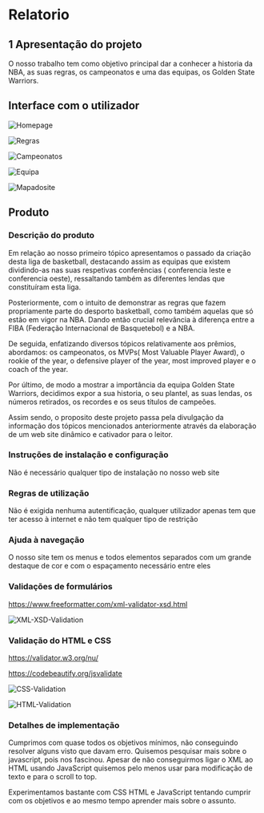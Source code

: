 # Relatorio

## 1 Apresentação do projeto 

O nosso trabalho tem como objetivo principal dar a conhecer a historia da NBA, as suas regras, os campeonatos e uma das equipas, os Golden State Warriors.

## Interface com o utilizador

![Homepage](HOME.png)

![Regras](regras.png)

![Campeonatos](campeonatos.png)

![Equipa](equipa.png)

![Mapadosite](mapasite.png)

## Produto

### Descrição do produto

Em relação ao nosso primeiro tópico apresentamos o passado da criação desta liga de basketball, destacando assim as equipas que existem dividindo-as nas suas respetivas conferências ( conferencia leste e conferencia oeste), ressaltando também as diferentes lendas que constituíram esta liga.

Posteriormente, com o intuito de demonstrar as regras que fazem propriamente parte do desporto basketball, como também aquelas que só estão em vigor na NBA. Dando então crucial relevância à diferença entre a FIBA (Federação Internacional de Basquetebol)  e a NBA.

De seguida, enfatizando diversos tópicos relativamente aos prêmios, abordamos: os campeonatos, os MVPs( Most Valuable Player Award), o rookie of the year, o defensive player of the year, most improved player e o coach of the year.

Por último, de modo a mostrar a importância da equipa Golden State Warriors, decidimos expor a sua historia, o seu plantel, as suas lendas, os números retirados, os recordes e os seus títulos de campeões.

Assim sendo, o proposito deste projeto passa pela divulgação da informação dos tópicos mencionados anteriormente através da elaboração de um web site dinâmico e cativador para o leitor.

### Instruções de instalação e configuração

Não é necessário qualquer tipo de instalação no nosso web site

### Regras de utilização

Não é exigida nenhuma autentificação, qualquer utilizador apenas tem que ter acesso à internet e não tem qualquer tipo de restrição
 
### Ajuda à navegação

O nosso site tem os menus e todos elementos separados com um grande destaque de cor e com o espaçamento necessário entre eles

### Validações de formulários

https://www.freeformatter.com/xml-validator-xsd.html

![XML-XSD-Validation](XML-XSD-Validator.jpg)

### Validação do HTML e CSS

https://validator.w3.org/nu/

https://codebeautify.org/jsvalidate

![CSS-Validation](CSS-Validator.jpg)

![HTML-Validation](HTML-Validator.jpg)

### Detalhes de implementação

Cumprimos com quase todos os objetivos mínimos, não conseguindo resolver alguns visto que davam erro. Quisemos pesquisar mais sobre o javascript, pois nos fascinou. Apesar de não conseguirmos ligar o XML ao HTML usando JavaScript quisemos pelo menos usar para modificação de texto e para o scroll to top.

Experimentamos bastante com CSS HTML e JavaScript tentando cumprir com os objetivos e ao mesmo tempo aprender mais sobre o assunto.